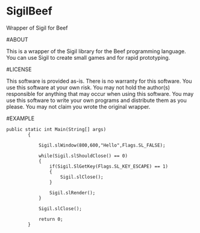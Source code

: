# SigilBeef
Wrapper of Sigil for Beef

#ABOUT

This is a wrapper of the Sigil library for the Beef programming language. You can use Sigil to create small games and for rapid prototyping. 

#LICENSE

This software is provided as-is. There is no warranty for this software. You use this software at your own risk. You may not hold the author(s) responsible for anything that may occur when using this software. You may use this software to write your own programs and distribute them as you please. You may not claim you wrote the original wrapper. 

#EXAMPLE
```beef
public static int Main(String[] args)
		{
			
			Sigil.slWindow(800,600,"Hello",Flags.SL_FALSE);

			while(Sigil.slShouldClose() == 0)
			{
				if(Sigil.SlGetKey(Flags.SL_KEY_ESCAPE) == 1)
				{
					Sigil.slClose();
				}

				Sigil.slRender();
			}

			Sigil.slClose();

			return 0;
		}
```

